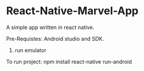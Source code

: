 # React-Native-Marvel-App
A simple app written in react native.

Pre-Requistes:
Android studio and SDK.
1. run emulator

To run project:
npm install
react-native run-android
